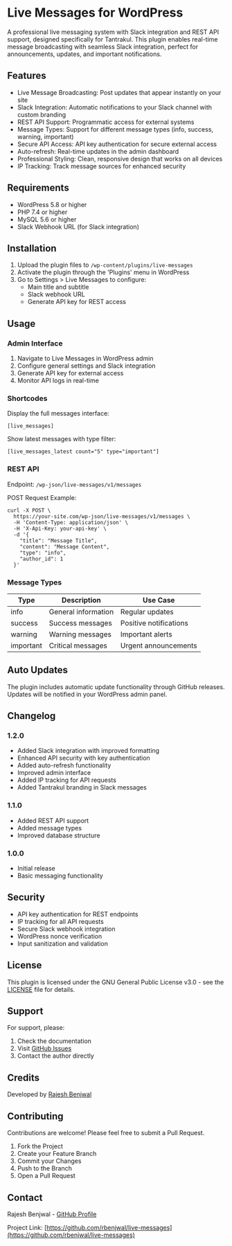 # Live Messages for WordPress

A professional live messaging system with Slack integration and REST API support, designed specifically for Tantrakul. This plugin enables real-time message broadcasting with seamless Slack integration, perfect for announcements, updates, and important notifications.

## Features

- Live Message Broadcasting: Post updates that appear instantly on your site
- Slack Integration: Automatic notifications to your Slack channel with custom branding
- REST API Support: Programmatic access for external systems
- Message Types: Support for different message types (info, success, warning, important)
- Secure API Access: API key authentication for secure external access
- Auto-refresh: Real-time updates in the admin dashboard
- Professional Styling: Clean, responsive design that works on all devices
- IP Tracking: Track message sources for enhanced security

## Requirements

- WordPress 5.8 or higher
- PHP 7.4 or higher
- MySQL 5.6 or higher
- Slack Webhook URL (for Slack integration)

## Installation

1. Upload the plugin files to `/wp-content/plugins/live-messages`
2. Activate the plugin through the 'Plugins' menu in WordPress
3. Go to Settings > Live Messages to configure:
   - Main title and subtitle
   - Slack webhook URL
   - Generate API key for REST access

## Usage

### Admin Interface

1. Navigate to Live Messages in WordPress admin
2. Configure general settings and Slack integration
3. Generate API key for external access
4. Monitor API logs in real-time

### Shortcodes

Display the full messages interface:

    [live_messages]

Show latest messages with type filter:

    [live_messages_latest count="5" type="important"]

### REST API

Endpoint: `/wp-json/live-messages/v1/messages`

POST Request Example:

    curl -X POST \
      https://your-site.com/wp-json/live-messages/v1/messages \
      -H 'Content-Type: application/json' \
      -H 'X-Api-Key: your-api-key' \
      -d '{
        "title": "Message Title",
        "content": "Message Content",
        "type": "info",
        "author_id": 1
      }'

### Message Types

| Type      | Description          | Use Case             |
|-----------|---------------------|---------------------|
| info      | General information | Regular updates     |
| success   | Success messages    | Positive notifications |
| warning   | Warning messages    | Important alerts    |
| important | Critical messages   | Urgent announcements |

## Auto Updates

The plugin includes automatic update functionality through GitHub releases. Updates will be notified in your WordPress admin panel.

## Changelog

### 1.2.0
- Added Slack integration with improved formatting
- Enhanced API security with key authentication
- Added auto-refresh functionality
- Improved admin interface
- Added IP tracking for API requests
- Added Tantrakul branding in Slack messages

### 1.1.0
- Added REST API support
- Added message types
- Improved database structure

### 1.0.0
- Initial release
- Basic messaging functionality

## Security

- API key authentication for REST endpoints
- IP tracking for all API requests
- Secure Slack webhook integration
- WordPress nonce verification
- Input sanitization and validation

## License

This plugin is licensed under the GNU General Public License v3.0 - see the [LICENSE](LICENSE) file for details.

## Support

For support, please:
1. Check the documentation
2. Visit [GitHub Issues](https://github.com/rbenjwal/live-messages/issues)
3. Contact the author directly

## Credits

Developed by [Rajesh Benjwal](https://github.com/rbenjwal)

## Contributing

Contributions are welcome! Please feel free to submit a Pull Request.

1. Fork the Project
2. Create your Feature Branch
3. Commit your Changes
4. Push to the Branch
5. Open a Pull Request

## Contact

Rajesh Benjwal - [GitHub Profile](https://github.com/rbenjwal)

Project Link: [https://github.com/rbenjwal/live-messages](https://github.com/rbenjwal/live-messages)